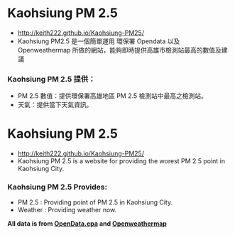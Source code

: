 # Kaohsiung PM 2.5
- http://keith222.github.io/Kaohsiung-PM25/
- Kaohsiung PM2.5 是一個簡單運用 環保署 Opendata 以及 Openweathermap 所做的網站，能夠即時提供高雄市檢測站最高的數值及建議
### Kaohsiung PM 2.5 提供：
* PM 2.5 數值：提供環保署高雄地區 PM 2.5 檢測站中最高之檢測站。
* 天氣：提供當下天氣資訊。

# Kaohsiung PM 2.5
- http://keith222.github.io/Kaohsiung-PM25/
- Kaohsiung PM 2.5 is a website for providing the worest PM 2.5 point in Kaohsiung City.

### Kaohsiung PM 2.5 Provides:
- PM 2.5 : Providing point of PM 2.5 in Kaohsiung City.
- Weather : Providing weather now.


**All data is from [OpenData.epa](http://opendata.epa.gov.tw/) and [Openweathermap](http://openweathermap.org/)**
